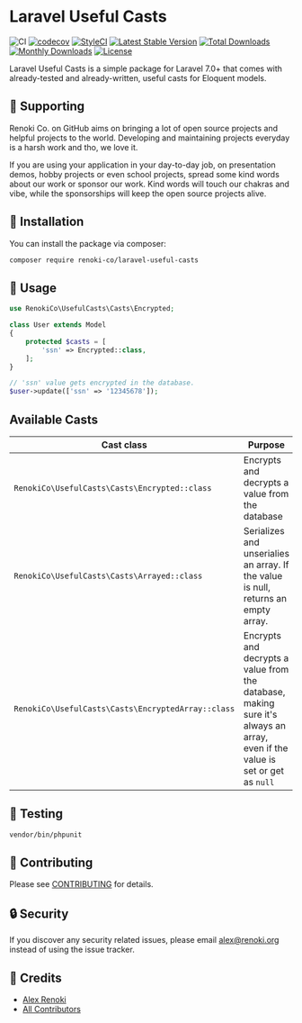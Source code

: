 Laravel Useful Casts
====================

![CI](https://github.com/renoki-co/laravel-useful-casts/workflows/CI/badge.svg?branch=master)
[![codecov](https://codecov.io/gh/renoki-co/laravel-useful-casts/branch/master/graph/badge.svg)](https://codecov.io/gh/renoki-co/laravel-useful-casts/branch/master)
[![StyleCI](https://github.styleci.io/repos/302723910/shield?branch=master)](https://github.styleci.io/repos/302723910)
[![Latest Stable Version](https://poser.pugx.org/renoki-co/laravel-useful-casts/v/stable)](https://packagist.org/packages/renoki-co/laravel-useful-casts)
[![Total Downloads](https://poser.pugx.org/renoki-co/laravel-useful-casts/downloads)](https://packagist.org/packages/renoki-co/laravel-useful-casts)
[![Monthly Downloads](https://poser.pugx.org/renoki-co/laravel-useful-casts/d/monthly)](https://packagist.org/packages/renoki-co/laravel-useful-casts)
[![License](https://poser.pugx.org/renoki-co/laravel-useful-casts/license)](https://packagist.org/packages/renoki-co/laravel-useful-casts)

Laravel Useful Casts is a simple package for Laravel 7.0+ that comes with already-tested and already-written, useful casts for Eloquent models.

## 🤝 Supporting

Renoki Co. on GitHub aims on bringing a lot of open source projects and helpful projects to the world. Developing and maintaining projects everyday is a harsh work and tho, we love it.

If you are using your application in your day-to-day job, on presentation demos, hobby projects or even school projects, spread some kind words about our work or sponsor our work. Kind words will touch our chakras and vibe, while the sponsorships will keep the open source projects alive.

## 🚀 Installation

You can install the package via composer:

```bash
composer require renoki-co/laravel-useful-casts
```

## 🙌 Usage

```php
use RenokiCo\UsefulCasts\Casts\Encrypted;

class User extends Model
{
    protected $casts = [
        'ssn' => Encrypted::class,
    ];
}

// 'ssn' value gets encrypted in the database.
$user->update(['ssn' => '12345678']);
```

## Available Casts

| Cast class | Purpose |
|------------|---------|
| `RenokiCo\UsefulCasts\Casts\Encrypted::class` | Encrypts and decrypts a value from the database |
| `RenokiCo\UsefulCasts\Casts\Arrayed::class` | Serializes and unserialies an array. If the value is null, returns an empty array. |
| `RenokiCo\UsefulCasts\Casts\EncryptedArray::class` | Encrypts and decrypts a value from the database, making sure it's always an array, even if the value is set or get as `null` |

## 🐛 Testing

``` bash
vendor/bin/phpunit
```

## 🤝 Contributing

Please see [CONTRIBUTING](CONTRIBUTING.md) for details.

## 🔒  Security

If you discover any security related issues, please email alex@renoki.org instead of using the issue tracker.

## 🎉 Credits

- [Alex Renoki](https://github.com/rennokki)
- [All Contributors](../../contributors)
